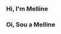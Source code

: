 ### Hi, I'm Melline
### Oi, Sou a Melline

<!--
**melline-fontes/melline-fontes** is a ✨ _special_ ✨ repository because its `README.md` (this file) appears on your GitHub profile.


- 🔭 I’m currently working on ...  improving my skills!
- 🌱 I’m currently learning ... how to use github! hahaha
- 👯 I’m looking to collaborate on ... single cell
- 🤔 I’m looking for help with ... python programming
- 💬 Ask me about ... metagenomics
- 📫 How to reach me: melfontes@gmail.com
- 😄 Pronouns: she/her
- ⚡ Fun fact: I'm Brazilian 
-->
